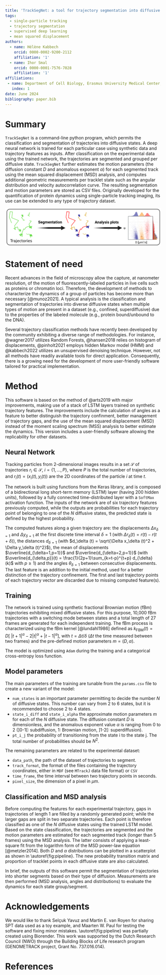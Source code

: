 ```yaml
---
title: 'TrackSegNet: a tool for trajectory segmentation into diffusive states using supervised deep learning'
tags:
  - single-particle tracking
  - trajectory segmentation
  - supervised deep learning
  - mean squared displacement
authors:
  - name: Hélène Kabbech
    orcid: 0000-0002-9200-2112
    affiliation: '1'
  - name: Ihor Smal
    orcid: 0000-0001-7576-7028
    affiliation: '1'
affiliations:
 - name: Department of Cell Biology, Erasmus University Medical Center, Rotterdam, the Netherlands
   index: 1
date: June 2024
bibliography: paper.bib
---
```


# Summary

`TrackSegNet` is a command-line python program, which permits the classification and segmentation of trajectories into diffusive states. A deep neural network is trained for each particular case using synthetic data and trajectory features as inputs. After classification on the experimental data using the trained network, the trajectories are segmented and grouped per diffusive state. `TrackSegNet` further estimates the motion parameters (the diffusion constant $D$ and anomalous exponent $\alpha$) for each segmented track using the mean squared displacement (MSD) analysis, and computes additional geometric measurements per tracklet state such as the angular distribution and velocity autocorrelation curve. The resulting segmentation and motion parameters are stored as CSV files. Originally developed for the quantification of protein dynamics using single-particle tracking imaging, its use can be extended to any type of trajectory dataset.

![Analysis pipeline of TrackSegNet described in two steps. \label{fig:pipeline}](pipeline.png)

# Statement of need

Recent advances in the field of microscopy allow the capture, at nanometer resolution, of the motion of fluorescently-labeled particles in live cells such as proteins or chromatin loci. Therefore, the development of methods to characterize the dynamics of a group of particles has become more than necessary [@munoz2021]. A typical analysis is the classification and segmentation of trajectories into diverse diffusive states when multiple types of motion are present in a dataset (e.g., confined, superdiffusive) due to the properties of the labeled molecule (e.g., protein bound/unbound to the DNA).

Several trajectory classification methods have recently been developed by the community exhibiting a diverse range of methodologies. For instance, @wagner2017 utilizes Random Forests, @hansen2018 relies on histogram of displacements, @pinholt2021 employs hidden  Markov  model (HMM) and @kabbech2022 utilizes an unsupervised denoising technique. However, not all methods have readily available tools for direct application. Consequently, there is a growing need for the development of more user-friendly software tailored for practical implementation.

# Method

This software is based on the method of @arts2019 with major improvements, making use of a stack of LSTM layers trained on synthetic trajectory features. The improvements include the calculation of angles as a feature to better distinguish the trajectory confinment, better management of trajectory gaps, and the use of the mean squared displacement (MSD) instead of the moment scaling spectrum (MSS) analysis to better estimate the dynamics. This version includes a user-friendly software allowing the replicability for other datasets.

## Neural Network

Tracking particles from 2-dimensional images results in a set $\mathcal{S}$ of trajectories $r_i \in \mathcal{S}$, $i = \left\{1, \dots, P \right\}$,  where $P$ is the total number of trajectories, and $r_i(t) = (x_i(t), y_i(t))$ are the 2D coordinates of the particle $i$ at time $t$.

The network is built using functions from the Keras library, and is composed of a bidirectional long short-term memory (LSTM) layer (having 200 hidden units), followed by a fully connected time-distributed layer with a `SoftMax` activation function. The inputs of the network are of six trajectory features previously computed, while the outputs are probabilities for each trajectory point of belonging to one of the $N$ diffusive states, the predicted state is defined by the highest probability.

The computed features along a given trajectory are: the displacements $\Delta x_{\delta=1}$ and $\Delta y_{\delta=1}$ at the first discrete time interval $\delta=1$ (with $\Delta r_\delta (t) = r(t) - r(t+\delta)$), the distances $d_{\delta=1}$ (with $d_\delta (t) = \sqrt{\Delta x_\delta (t)^2 + \Delta y_\delta (t)^2}$), the mean of displacements $\overline{d_{\delta=1,p=1}}$ and $\overline{d_{\delta=2,p=1}}$ (with $\overline{d_{\delta,p}}(t) = \frac{1}{2p+1}\sum_{k=t-p}^{t+p} d_{\delta}(k)$ with $p\geq 1$) and the angles $\theta_{\delta=1}$ between consecutive displacements. The last feature is an addition to the initial method, used for a better distinction of the trajectory confinement. The first and last trajectory points of each trajectory vector are discarded due to missing computed feature(s).


## Training

The network is trained using synthetic fractional Brownian motion (fBm) trajectories exhibiting mixed diffusive states. For this purpose, 10,000 fBm trajectories with a switching mode between states and a total length of 27 frames are generated for each independent training. The fBm process is characterized using the fBm kernel [@lundahl1986] defined as $k_{\text{FBM}}(t) = D\left[\ \lvert t+1\rvert^\alpha  - 2 \lvert t\rvert^\alpha + \lvert t-1\rvert^\alpha\right]$, with $t=\Delta t / \delta$ ($\Delta t$ the time measured between two frames) and the pre-defined motion parameters $m = (D, \alpha)$.

The model is optimized using `Adam` during the training and a categorical cross-entropy loss function.


## Model parameters

The main parameters of the training are tunable from the `params.csv` file to create a new variant of the model:

* `num_states` is an important parameter permitting to decide the number $N$ of diffusive states. This number can vary from 2 to 6 states, but it is recommended to choose 2 to 4 states.
* `state_i_diff` and `state_i_alpha` the approximate motion parameters $m$ for each of the $N$ diffusive state. The diffusion constant $D$ is dimensionless, and the anomalous exponent value $\alpha$ is ranging from 0 to 2 (]0-1[: subdiffusion, 1: Brownian motion, ]1-2[: superdiffusion).
* `pt_i_j` the probability of transitioning from the state i to the state j. The total number of probabilities should be $N^2$.

The remaining parameters are related to the experimental dataset:

* `data_path`, the path of the dataset of trajectories to segment.
* `track_format`, the format of the files containing the trajectory coordinates, either in `MDF` (see `MTrackJ` data file format) or `CSV`
* `time_frame`, the time interval between two trajectory points in seconds.
* `pixel_size`, the dimension of a pixel in $\mu m$.


## Classification and MSD analysis

Before computing the features for each experimental trajectory, gaps in trajectories of length 1 are filled by a randomly generated point; while the larger gaps are split in two separate trajectories. Each point is therefore classified as one of the $N$ diffusive states using the trained LSTM model. Based on the state classification, the trajectories are segmented and the motion parameters are estimated for each segmented track (longer than 5 frames) using the MSD analysis. The latter consists of applying a least-square fit from the logarithm form of the MSD power-law equation [@metzler2014]. Both $D$ and $\alpha$ distributions can be plotted in a scatterplot as shown in \autoref{fig:pipeline}. The new probability transition matrix and proportion of tracklet points in each diffusive state are also calculated.

In brief, the outputs of this software permit the segmentation of trajectories into shorter segments based on their type of diffusion. Measurements are then performed (MSD analysis, angles and distributions) to evaluate the dynamics for each state group/segment.


# Acknowledgements

We would like to thank Selçuk Yavuz and Martin E. van Royen for sharing SPT data used as a toy example, and Maarten W. Paul for testing the software and fixing minor mistakes. \autoref{fig:pipeline} was partially created using Biorender. This work was supported by the Dutch Research Council (NWO) through the Building Blocks of Life research program (GENOMETRACK project, Grant No. 737.016.014).


# References

